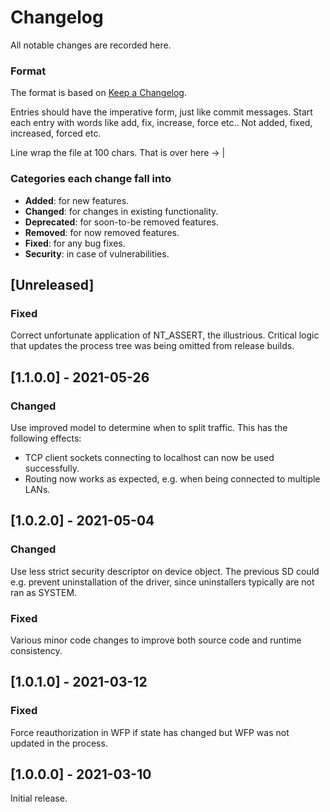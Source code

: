 # Changelog
All notable changes are recorded here.

### Format

The format is based on [Keep a Changelog](http://keepachangelog.com/en/1.0.0/).

Entries should have the imperative form, just like commit messages. Start each entry with words like
add, fix, increase, force etc.. Not added, fixed, increased, forced etc.

Line wrap the file at 100 chars.                                              That is over here -> |

### Categories each change fall into

* **Added**: for new features.
* **Changed**: for changes in existing functionality.
* **Deprecated**: for soon-to-be removed features.
* **Removed**: for now removed features.
* **Fixed**: for any bug fixes.
* **Security**: in case of vulnerabilities.

## [Unreleased]
### Fixed
Correct unfortunate application of NT_ASSERT, the illustrious. Critical logic that updates the
  process tree was being omitted from release builds.

## [1.1.0.0] - 2021-05-26
### Changed
Use improved model to determine when to split traffic. This has the following effects:
  - TCP client sockets connecting to localhost can now be used successfully.
  - Routing now works as expected, e.g. when being connected to multiple LANs.

## [1.0.2.0] - 2021-05-04
### Changed
Use less strict security descriptor on device object. The previous SD could e.g. prevent
uninstallation of the driver, since uninstallers typically are not ran as SYSTEM.

### Fixed
Various minor code changes to improve both source code and runtime consistency.

## [1.0.1.0] - 2021-03-12
### Fixed
Force reauthorization in WFP if state has changed but WFP was not updated in the process.

## [1.0.0.0] - 2021-03-10
Initial release.
